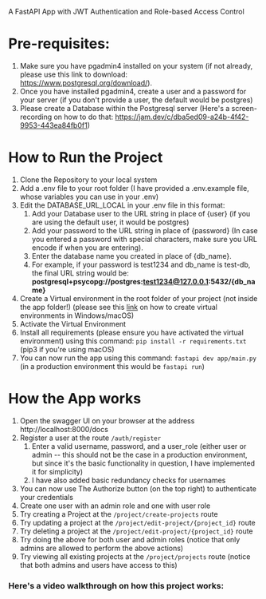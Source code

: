 A FastAPI App with JWT Authentication and Role-based Access Control

# **Pre-requisites:**

1. Make sure you have pgadmin4 installed on your system (if not already, please use this link to download: https://www.postgresql.org/download/).
2. Once you have installed pgadmin4, create a user and a password for your server (if you don't provide a user, the default would be postgres)
3. Please create a Database within the Postgresql server (Here's a screen-recording on how to do that: https://jam.dev/c/dba5ed09-a24b-4f42-9953-443ea84fb0f1)

# **How to Run the Project**

1. Clone the Repository to your local system
2. Add a .env file to your root folder (I have provided a .env.example file, whose variables you can use in your .env)
3. Edit the DATABASE_URL_LOCAL in your .env file in this format:
   1. Add your Database user to the URL string in place of {user} (if you are using the default user, it would be postgres)
   2. Add your password to the URL string in place of {password} (In case you entered a password with special characters, make sure you URL encode if when you are entering).
   3. Enter the database name you created in place of {db_name}.
   4. For example, if your password is test1234 and db_name is test-db, the final URL string would be: **postgresql+psycopg://postgres:test1234@127.0.0.1:5432/{db_name}**
4. Create a Virtual environment in the root folder of your project (not inside the app folder!) (please see this [link](https://packaging.python.org/en/latest/guides/installing-using-pip-and-virtual-environments/) on how to create virtual environments in Windows/macOS)
5. Activate the Virtual Environment 
6. Install all requirements (please ensure you have activated the virtual environment) using this command: `pip install -r requirements.txt` (pip3 if you're using macOS)
7. You can now run the app using this command: `fastapi dev app/main.py` (in a production environment this would be `fastapi run`)

# **How the App works**

1. Open the swagger UI on your browser at the address http://localhost:8000/docs
2. Register a user at the route `/auth/register`
   1. Enter a valid username, password, and a user_role (either user or admin -- this should not be the case in a production environment, but since it's the basic functionality in question, I have implemented it for simplicity)
   2. I have also added basic redundancy checks for usernames
3. You can now use The Authorize button (on the top right) to authenticate your credentials
4. Create one user with an admin role and one with user role
5. Try creating a Project at the `/project/create-projects` route
6. Try updating a project at the `/project/edit-project/{project_id}` route
7. Try deleting a project at the `/project/edit-project/{project_id}` route
8. Try doing the above for both user and admin roles (notice that only admins are allowed to perform the above actions)
9. Try viewing all existing projects at the `/project/projects` route (notice that both admins and users have access to this)

### **Here's a video walkthrough on how this project works:** 